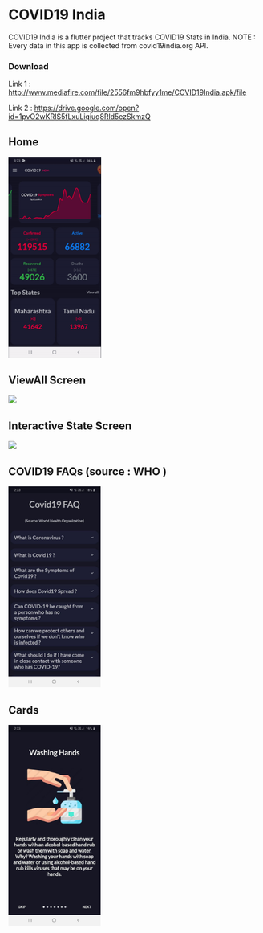 # COVID19 India

COVID19 India is a flutter project that tracks COVID19 Stats in India.
NOTE : Every data in this app is collected from covid19india.org API.

### Download
Link 1 : http://www.mediafire.com/file/2556fm9hbfyy1me/COVID19India.apk/file

Link 2 : https://drive.google.com/open?id=1pvO2wKRIS5fLxuLiqiuq8Rld5ezSkmzQ

## Home
<img src = "readme/homepage.gif" height = "400">

## ViewAll Screen
<img src = "readme/viewall.gif" height = "400">

## Interactive State Screen
<img src = "readme/statepage.gif" height = "400">

## COVID19 FAQs (source : WHO )
<img src = "readme/cardfaqpage.jpg" height = "400">

## Cards
<img src = "readme/cardpreventionpage.jpg" height = "400">
